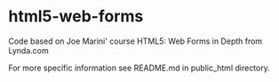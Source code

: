 html5-web-forms
===============

Code based on Joe Marini' course HTML5: Web Forms in Depth from Lynda.com 

For more specific information see README.md in public_html directory.